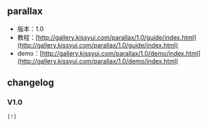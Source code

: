 ## parallax

* 版本：1.0
* 教程：[http://gallery.kissyui.com/parallax/1.0/guide/index.html](http://gallery.kissyui.com/parallax/1.0/guide/index.html)
* demo：[http://gallery.kissyui.com/parallax/1.0/demo/index.html](http://gallery.kissyui.com/parallax/1.0/demo/index.html)

## changelog

### V1.0

    [!]


